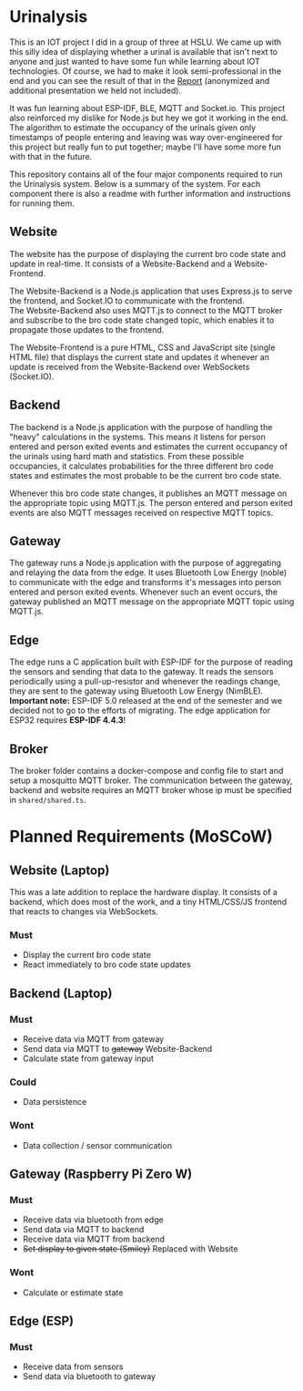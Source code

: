 # Urinalysis

This is an IOT project I did in a group of three at HSLU. We came up with this silly idea of displaying whether a urinal is available that isn't next to anyone and just wanted to have some fun while learning about IOT technologies. Of course, we had to make it look semi-professional in the end and you can see the result of that in the [Report](./Report.pdf) (anonymized and additional presentation we held not included).

It was fun learning about ESP-IDF, BLE, MQTT and Socket.io. This project also reinforced my dislike for Node.js but hey we got it working in the end. The algorithm to estimate the occupancy of the urinals given only timestamps of people entering and leaving was way over-engineered for this project but really fun to put together; maybe I'll have some more fun with that in the future.

This repository contains all of the four major components required to run the Urinalysis system. Below is a summary of the system. For each component there is also a readme with further information and instructions for running them.

## Website

The website has the purpose of displaying the current bro code state and update in real-time. It consists of a Website-Backend and a Website-Frontend.

The Website-Backend is a Node.js application that uses Express.js to serve the frontend, and Socket.IO to communicate with the frontend.  
The Website-Backend also uses MQTT.js to connect to the MQTT broker and subscribe to the bro code state changed topic, which enables it to propagate those updates to the frontend.

The Website-Frontend is a pure HTML, CSS and JavaScript site (single HTML file) that displays the current state and updates it whenever an update is received from the Website-Backend over WebSockets (Socket.IO).

## Backend

The backend is a Node.js application with the purpose of handling the "heavy" calculations in the systems. This means it listens for person entered and person exited events and estimates the current occupancy of the urinals using hard math and statistics. From these possible occupancies, it calculates probabilities for the three different bro code states and estimates the most probable to be the current bro code state.

Whenever this bro code state changes, it publishes an MQTT message on the appropriate topic using MQTT.js. The person entered and person exited events are also MQTT messages received on respective MQTT topics.

## Gateway

The gateway runs a Node.js application with the purpose of aggregating and relaying the data from the edge. It uses Bluetooth Low Energy (noble) to communicate with the edge and transforms it's messages into person entered and person exited events. Whenever such an event occurs, the gateway published an MQTT message on the appropriate MQTT topic using MQTT.js.

## Edge

The edge runs a C application built with ESP-IDF for the purpose of reading the sensors and sending that data to the gateway. It reads the sensors periodically using a pull-up-resistor and whenever the readings change, they are sent to the gateway using Bluetooth Low Energy (NimBLE). \
**Important note:** ESP-IDF 5.0 released at the end of the semester and we decided not to go to the efforts of migrating. The edge application for ESP32 requires **ESP-IDF 4.4.3**!

## Broker

The broker folder contains a docker-compose and config file to start and setup a mosquitto MQTT broker. The communication between the gateway, backend and website requires an MQTT broker whose ip must be specified in `shared/shared.ts`.


# Planned Requirements (MoSCoW)

## Website (Laptop)

This was a late addition to replace the hardware display. It consists of a backend, which does most of the work, and a tiny HTML/CSS/JS frontend that reacts to changes via WebSockets.

### Must

- Display the current bro code state
- React immediately to bro code state updates


## Backend (Laptop)

### Must

- Receive data via MQTT from gateway
- Send data via MQTT to ~~gateway~~ Website-Backend
- Calculate state from gateway input

### Could

- Data persistence

### Wont

- Data collection / sensor communication

## Gateway (Raspberry Pi Zero W)

### Must

- Receive data via bluetooth from edge
- Send data via MQTT to backend
- Receive data via MQTT from backend
- ~~Set display to given state (Smiley)~~ Replaced with Website

### Wont

- Calculate or estimate state

## Edge (ESP)

### Must

- Receive data from sensors
- Send data via bluetooth to gateway
